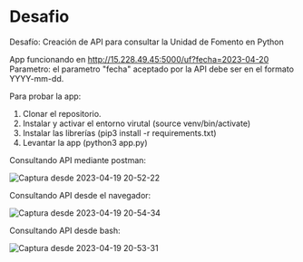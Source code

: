 # Desafio
Desafío: Creación de API para consultar la Unidad de Fomento en Python

App funcionando en http://15.228.49.45:5000/uf?fecha=2023-04-20 
Parametro: el parametro "fecha" aceptado por la API debe ser en el formato YYYY-mm-dd.

Para probar la app:
  1. Clonar el repositorio.
  2. Instalar y activar el entorno virutal (source venv/bin/activate)
  3. Instalar las librerías (pip3 install -r requirements.txt)
  4. Levantar la app (python3 app.py)

Consultando API mediante postman:

![Captura desde 2023-04-19 20-52-22](https://user-images.githubusercontent.com/56883142/233239193-2aec668e-4f0a-49c0-aa56-9ca0409fe822.png)

Consultando API desde el navegador:

![Captura desde 2023-04-19 20-54-34](https://user-images.githubusercontent.com/56883142/233239451-12b9ba06-3a7b-446f-b01a-929a1bfebef0.png)

Consultando API desde bash:

![Captura desde 2023-04-19 20-53-31](https://user-images.githubusercontent.com/56883142/233239541-a13c0a7b-db52-4ee0-ac40-4b6bddb27d06.png)
